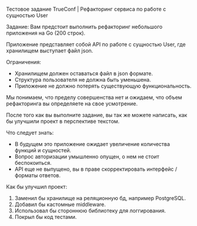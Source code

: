Тестовое задание TrueConf | Рефакторинг сервиса по работе с сущностью User

Задание:
Вам предстоит выполнить рефакторинг небольшого приложения на Go (200 строк).

Приложение представляет собой API по работе с сущностью User, где хранилищем выступает файл json.

Ограничения:
- Хранилищем должен оставаться файл в json формате.
- Структура пользователя не должна быть уменьшена.
- Приложение не должно потерять существующую функциональность. 

Мы понимаем, что пределу совершенства нет и ожидаем, что объем рефакторинга вы определяете на свое усмотрение.  

После того как вы выполните задание, вы так же можете написать, как бы улучшили проект в перспективе текстом.

Что следует знать:
- В будущем это приложение ожидает увеличение количества функций и сущностей. 
- Вопрос авторизации умышленно опущен, о нем не стоит беспокоиться.
- API еще не выпущено, вы в праве скорректировать интерфейс / форматы ответов.

Как бы улучшил проект:
1. Заменил бы хранилище на реляционную бд, например PostgreSQL.
2. Добавил бы кастомные middleware.
3. Использовал бы стороннюю библиотеку для логгирования.
4. Покрыл бы код тестами.


